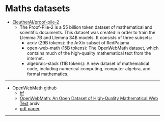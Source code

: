# Maths datasets

- [EleutherAI/proof-pile-2](https://huggingface.co/datasets/EleutherAI/proof-pile-2)
    - The Proof-Pile-2 is a 55 billion token dataset of mathematical and scientific documents. This dataset was created in order to train the Llemma 7B and Llemma 34B models. It consists of three subsets:
        - arxiv (29B tokens): the ArXiv subset of RedPajama
        - open-web-math (15B tokens): The OpenWebMath dataset, which contains much of the high-quality mathematical text from the internet.
        - algebraic-stack (11B tokens): A new dataset of mathematical code, including numerical computing, computer algebra, and formal mathematics.

---

- [OpenWebMath](https://github.com/keirp/OpenWebMath) github
    - [hf](https://huggingface.co/datasets/open-web-math/open-web-math)
    - [OpenWebMath: An Open Dataset of High-Quality Mathematical Web Text](https://arxiv.org/abs/2310.06786) arxiv
    - [pdf paper](https://arxiv.org/pdf/2310.06786)

---